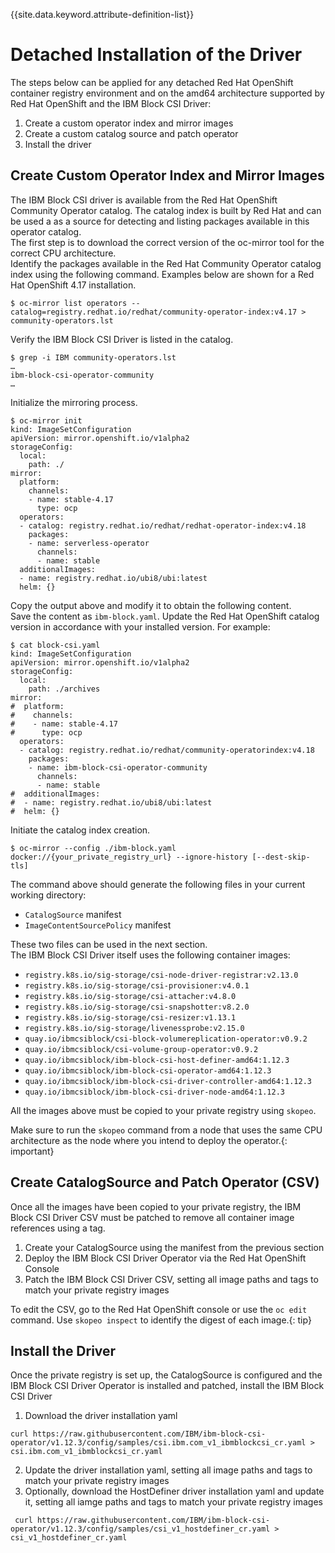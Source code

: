 
{{site.data.keyword.attribute-definition-list}}

# Detached Installation of the Driver

The steps below can be applied for any detached Red Hat OpenShift container registry environment and on the amd64 architecture supported by Red Hat OpenShift and the IBM Block CSI Driver:

1. Create a custom operator index and mirror images
2. Create a custom catalog source and patch operator
3. Install the driver

## Create Custom Operator Index and Mirror Images

The IBM Block CSI driver is available from the Red Hat OpenShift Community Operator catalog. The catalog index is built by Red Hat and can be used a as a source for detecting and listing packages available in this operator catalog.<br>
The first step is to download the correct version of the oc-mirror tool for the correct CPU architecture.<br>
Identify the packages available in the Red Hat Community Operator catalog index using the following command. Examples below are shown for a Red Hat OpenShift 4.17 installation.<br>

```
$ oc-mirror list operators --catalog=registry.redhat.io/redhat/community-operator-index:v4.17 > community-operators.lst
```

Verify the IBM Block CSI Driver is listed in the catalog.

```
$ grep -i IBM community-operators.lst
…
ibm-block-csi-operator-community
…
```

Initialize the mirroring process.

```
$ oc-mirror init
kind: ImageSetConfiguration
apiVersion: mirror.openshift.io/v1alpha2
storageConfig:
  local:
    path: ./
mirror:
  platform:
    channels:
    - name: stable-4.17
      type: ocp
  operators:
  - catalog: registry.redhat.io/redhat/redhat-operator-index:v4.18
    packages:
    - name: serverless-operator
      channels:
      - name: stable
  additionalImages:
  - name: registry.redhat.io/ubi8/ubi:latest
  helm: {}
```

Copy the output above and modify it to obtain the following content.<br>
Save the content as ```ibm-block.yaml```. Update the Red Hat OpenShift catalog version in accordance with your installed version. For example:

```
$ cat block-csi.yaml
kind: ImageSetConfiguration
apiVersion: mirror.openshift.io/v1alpha2
storageConfig:
  local:
    path: ./archives
mirror:
#  platform:
#    channels:
#    - name: stable-4.17
#      type: ocp
  operators:
  - catalog: registry.redhat.io/redhat/community-operatorindex:v4.18
    packages:
    - name: ibm-block-csi-operator-community
      channels:
      - name: stable
#  additionalImages:
#  - name: registry.redhat.io/ubi8/ubi:latest
#  helm: {}
```

Initiate the catalog index creation.

```
$ oc-mirror --config ./ibm-block.yaml docker://{your_private_registry_url} --ignore-history [--dest-skip-tls]
```
The command above should generate the following files in your current working directory:

* ```CatalogSource``` manifest
* ```ImageContentSourcePolicy``` manifest

These two files can be used in the next section.<br>
The IBM Block CSI Driver itself uses the following container images:

* ```registry.k8s.io/sig-storage/csi-node-driver-registrar:v2.13.0```
* ```registry.k8s.io/sig-storage/csi-provisioner:v4.0.1```
* ```registry.k8s.io/sig-storage/csi-attacher:v4.8.0```
* ```registry.k8s.io/sig-storage/csi-snapshotter:v8.2.0```
* ```registry.k8s.io/sig-storage/csi-resizer:v1.13.1```
* ```registry.k8s.io/sig-storage/livenessprobe:v2.15.0```
* ```quay.io/ibmcsiblock/csi-block-volumereplication-operator:v0.9.2```
* ```quay.io/ibmcsiblock/csi-volume-group-operator:v0.9.2```
* ```quay.io/ibmcsiblock/ibm-block-csi-host-definer-amd64:1.12.3```
* ```quay.io/ibmcsiblock/ibm-block-csi-operator-amd64:1.12.3 ```
* ```quay.io/ibmcsiblock/ibm-block-csi-driver-controller-amd64:1.12.3```
* ```quay.io/ibmcsiblock/ibm-block-csi-driver-node-amd64:1.12.3```

All the images above must be copied to your private registry using ```skopeo```.<br>

Make sure to run the ```skopeo``` command from a node that uses the same CPU architecture as the node where you intend to deploy the operator.{: important}

## Create CatalogSource and Patch Operator (CSV)

Once all the images have been copied to your private registry, the IBM Block CSI Driver CSV must be patched to remove all container image references using a tag.

1. Create your CatalogSource using the manifest from the previous section
2. Deploy the IBM Block CSI Driver Operator via the Red Hat OpenShift Console
3. Patch the IBM Block CSI Driver CSV, setting all image paths and tags to match your private registry images

To edit the CSV, go to the Red Hat OpenShift console or use the ```oc edit``` command. Use ```skopeo inspect``` to identify the digest of each image.{: tip}

## Install the Driver

Once the private registry is set up, the CatalogSource is configured and the IBM Block CSI Driver Operator is installed and patched, install the IBM Block CSI Driver

1. Download the driver installation yaml
```
curl https://raw.githubusercontent.com/IBM/ibm-block-csi-operator/v1.12.3/config/samples/csi.ibm.com_v1_ibmblockcsi_cr.yaml > csi.ibm.com_v1_ibmblockcsi_cr.yaml
```
2. Update the driver installation yaml, setting all image paths and tags to match your private registry images
3. Optionally, download the HostDefiner driver installation yaml and update it, setting all iamge paths and tags to match your private registry images
```
 curl https://raw.githubusercontent.com/IBM/ibm-block-csi-operator/v1.12.3/config/samples/csi_v1_hostdefiner_cr.yaml > csi_v1_hostdefiner_cr.yaml
 ```

